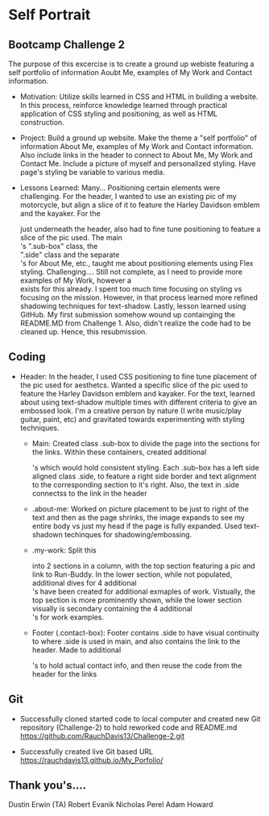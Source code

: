 # Self Portrait


## Bootcamp Challenge 2

  The purpose of this excercise is to create a ground up webiste featuring a self portfolio of information Aoubt Me, examples of My Work and Contact information.

- Motivation: Utilize skills learned in CSS and HTML in building a website.  In this process, reinforce knowledge learned through practical application of CSS styling and positioning, as well as HTML construction.

- Project: Build a ground up website.  Make the theme a "self portfolio" of information About Me, examples of My Work and Contact information.  Also include links in the header to connect to About Me, My Work and Contact Me.  Include a picture of myself and personalized styling.  Have page's styling be variable to various media.

- Lessons Learned: Many...  Positioning certain elements were challenging.  For the header, I wanted to use an existing pic of my motorcycle, but align a slice of it to feature the Harley Davidson emblem and the kayaker.  For the <div> just underneath the header, also had to fine tune positioning to feature a slice of the pic used.  The main <div>'s ".sub-box" class, the <div> ".side" class and the separate <div>'s for About Me, etc., taught me about positioning elements using Flex styling.  Challenging....  Still not complete, as I need to provide more examples of My Work, however a <div> exists for this already.  I spent too much time focusing on styling vs focusing on the mission.  However, in that process learned more refined shadowing techniques for text-shadow.  Lastly, lesson learned using GitHub.  My first submission somehow wound up containging the README.MD from Challenge 1.  Also, didn't realize the code had to be cleaned up.  Hence, this resubmission.

## Coding

- Header:   In the header, I used CSS positioning to fine tune placement of the pic used for aesthetcs.  Wanted a specific slice of the pic used to feature the Harley Davidson emblem and kayaker.  For the text, learned about using text-shadow multiple times with different criteria to give an embossed look.  I'm a creative person by nature (I write music/play guitar, paint, etc) and gravitated towards experimenting with styling techniques.
  
  - Main:  Created class .sub-box to divide the page into the sections for the links.  Within these containers, created additional <div>'s which would hold consistent styling.  Each .sub-box has a left side aligned class .side, to feature a right side border and text alignment to the corresponding section to it's right.  Also, the text in .side connectss to the link in the header

  - .about-me:  Worked on picture placement to be just to right of the text and then as the page shrinks, the image expands to see my entire body vs just my head if the page is fully expanded.  Used text-shadown techinques for shadowing/embossing.
  
  - .my-work:  Split this <div> into 2 sections in a column, with the top section featuring a pic and link to Run-Buddy.  In the lower section, while not populated, additional dives for 4 additional <div>'s have been created for additional exmaples of work.  Vistually, the top section is more prominently shown, while the lower section visually is secondary containing the 4 additional <div>'s for work examples.

  - Footer (.contact-box):  Footer contains .side to have visual continuity to where .side is used in main, and also contains the link to the header.  Made to additional <div>'s to hold actual contact info, and then reuse the code from the header for the links

## Git

- Successfully cloned started code to local computer and created new 
Git repository (Challenge-2) to hold reworked code and README.md
https://github.com/RauchDavis13/Challenge-2.git

- Successfully created live Git based URL
https://rauchdavis13.github.io/My_Porfolio/

## Thank you's....
  Dustin Erwin (TA)
  Robert Evanik
  Nicholas Perel
  Adam Howard
